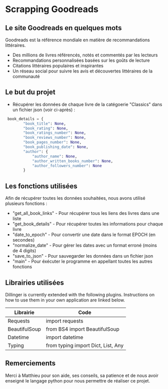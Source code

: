 # Scrapping Goodreads
## Le site Goodreads en quelques mots


Goodreads est la référence mondiale en matière de recommandations littéraires.

- Des millions de livres référencés, notés et commentés par les lecteurs
- Recommandations personnalisées basées sur les goûts de lecture
- Citations littéraires populaires et inspirantes
- Un réseau social pour suivre les avis et découvertes littéraires de la communauté

## Le but du projet

- Récupérer les données de chaque livre de la catégoerie "Classics" dans un fichier json (voir ci-après) :

```py
 book_details = {
        "book_title": None,
        "book_rating": None,
        "book_ratings_number": None,
        "book_reviews_number": None,
        "book_pages_number": None,
        "book_publishing_date": None,
        "author": {
            "author_name": None,
            "author_written_books_number": None,
            "author_followers_number": None
        }
```


## Les fonctions utilisées

Afin de récupérer toutes les données souhaitées, nous avons utilisé plusieurs fonctions :

- "get_all_book_links" - Pour récupérer tous les liens des livres dans une liste
- "get_book_details" - Pour récupérer toutes les informations pour chaque livre
- "date_to_epoch" - Pour convertir une date dans le format EPOCH (en secondes)
- "normalize_date" - Pour gérer les dates avec un format erroné (moins de 4 digits)
- "save_to_json" - Pour sauvegarder les données dans un fichier json
- "main" - Pour éxécuter le programme en appellant toutes les autres fonctions


## Librairies utilisées

Dillinger is currently extended with the following plugins.
Instructions on how to use them in your own application are linked below.

| Librairie | Code |
| ------ | ------ |
| Requests | import requests |
| BeautifulSoup | from BS4 import BeautifulSoup |
| Datetime | import datetime |
| Typing | from typing import Dict, List, Any |

## Remerciements

Merci à Matthieu pour son aide, ses conseils, sa patience et de nous avoir enseigné le langage python pour nous permettre de réaliser ce projet. 
